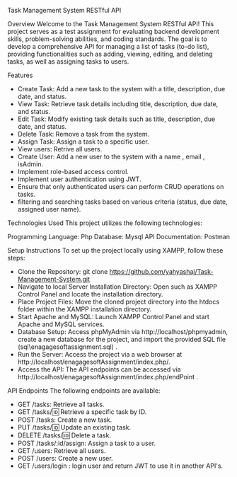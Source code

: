 Task Management System RESTful API

Overview
Welcome to the Task Management System RESTful API! This project serves as a test assignment for evaluating backend development skills, problem-solving abilities, and coding standards. The goal is to develop a comprehensive API for managing a list of tasks (to-do list), providing functionalities such as adding, viewing, editing, and deleting tasks, as well as assigning tasks to users.

Features
- Create Task: Add a new task to the system with a title, description, due date, and status.
- View Task: Retrieve task details including title, description, due date, and status.
- Edit Task: Modify existing task details such as title, description, due date, and status.
- Delete Task: Remove a task from the system.
- Assign Task: Assign a task to a specific user.
- View users: Retrive all users.
- Create User: Add a new user to the system with a name , email , isAdmin.
- Implement role-based access control.
- Implement user authentication using JWT.
- Ensure that only authenticated users can perform CRUD operations on tasks.
- filtering and searching tasks based on various criteria (status, due date, assigned user name).


Technologies Used
This project utilizes the following technologies:

Programming Language: Php
Database: Mysql
API Documentation: Postman


Setup Instructions
To set up the project locally using XAMPP, follow these steps:

- Clone the Repository: git clone https://github.com/yahyashaj/Task-Management-System.git
- Navigate to local Server Installation Directory: Open such as XAMPP Control Panel and locate the installation directory.
- Place Project Files: Move the cloned project directory into the htdocs folder within the XAMPP installation directory.
- Start Apache and MySQL: Launch XAMPP Control Panel and start Apache and MySQL services.
- Database Setup: Access phpMyAdmin via http://localhost/phpmyadmin, create a new database for the project, and import the provided     SQL  file (sql\enagagesoftassignment.sql)  .
- Run the Server: Access the project via a web browser at http://localhost/enagagesoftAssignment/index.php/.
- Access the API: The API endpoints can be accessed via http://localhost/enagagesoftAssignment/index.php/endPoint .


API Endpoints
The following endpoints are available:

- GET /tasks: Retrieve all tasks.
- GET /tasks/:id: Retrieve a specific task by ID.
- POST /tasks: Create a new task.
- PUT /tasks/:id: Update an existing task.
- DELETE /tasks/:id: Delete a task.
- POST /tasks/:id/assign: Assign a task to a user.
- GET /users: Retrieve all users.
- POST /users: Create a new user.
- GET /users/login : login user and return JWT to use it in another API's.


